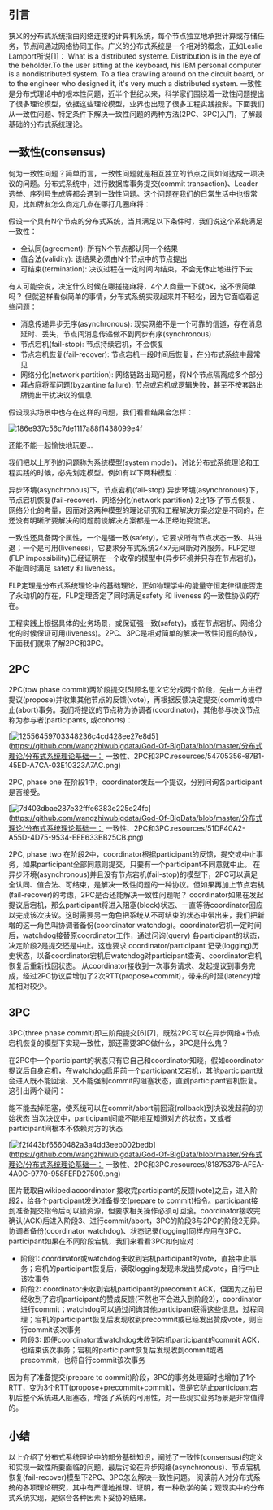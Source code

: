 ## 引言

狭义的分布式系统指由网络连接的计算机系统，每个节点独立地承担计算或存储任务，节点间通过网络协同工作。广义的分布式系统是一个相对的概念，正如Leslie Lamport所说[1]： What is a distributed systeme. Distribution is in the eye of the beholder.To the user sitting at the keyboard, his IBM personal computer is a nondistributed system. To a flea crawling around on the circuit board, or to the engineer who designed it, it's very much a distributed system.   一致性是分布式理论中的根本性问题，近半个世纪以来，科学家们围绕着一致性问题提出了很多理论模型，依据这些理论模型，业界也出现了很多工程实践投影。下面我们从一致性问题、特定条件下解决一致性问题的两种方法(2PC、3PC)入门，了解最基础的分布式系统理论。  



## 一致性(consensus)

何为一致性问题？简单而言，一致性问题就是相互独立的节点之间如何达成一项决议的问题。分布式系统中，进行数据库事务提交(commit transaction)、Leader选举、序列号生成等都会遇到一致性问题。这个问题在我们的日常生活中也很常见，比如牌友怎么商定几点在哪打几圈麻将：

假设一个具有N个节点的分布式系统，当其满足以下条件时，我们说这个系统满足一致性：

- 全认同(agreement): 所有N个节点都认同一个结果
- 值合法(validity): 该结果必须由N个节点中的节点提出
- 可结束(termination): 决议过程在一定时间内结束，不会无休止地进行下去 

有人可能会说，决定什么时候在哪搓搓麻将，4个人商量一下就ok，这不很简单吗？  但就这样看似简单的事情，分布式系统实现起来并不轻松，因为它面临着这些问题：

- 消息传递异步无序(asynchronous): 现实网络不是一个可靠的信道，存在消息延时、丢失，节点间消息传递做不到同步有序(synchronous)
- 节点宕机(fail-stop): 节点持续宕机，不会恢复
- 节点宕机恢复(fail-recover): 节点宕机一段时间后恢复，在分布式系统中最常见
- 网络分化(network partition): 网络链路出现问题，将N个节点隔离成多个部分
- 拜占庭将军问题(byzantine failure): 节点或宕机或逻辑失败，甚至不按套路出牌抛出干扰决议的信息 

假设现实场景中也存在这样的问题，我们看看结果会怎样：

![186e937c56c7de1117a88f1438099e4f](https://github.com/wangzhiwubigdata/God-Of-BigData/raw/master/%E5%88%86%E5%B8%83%E5%BC%8F%E7%90%86%E8%AE%BA/%E5%88%86%E5%B8%83%E5%BC%8F%E7%B3%BB%E7%BB%9F%E7%90%86%E8%AE%BA%E5%9F%BA%E7%A1%80%E4%B8%80%EF%BC%9A%20%E4%B8%80%E8%87%B4%E6%80%A7%E3%80%812PC%E5%92%8C3PC.resources/870AB25D-37EE-4196-8CDC-C7613073D873.png)

还能不能一起愉快地玩耍...

我们把以上所列的问题称为系统模型(system model)，讨论分布式系统理论和工程实践的时候，必先划定模型。例如有以下两种模型：

异步环境(asynchronous)下，节点宕机(fail-stop) 异步环境(asynchronous)下，节点宕机恢复(fail-recover)、网络分化(network partition) 2比1多了节点恢复、网络分化的考量，因而对这两种模型的理论研究和工程解决方案必定是不同的，在还没有明晰所要解决的问题前谈解决方案都是一本正经地耍流氓。

一致性还具备两个属性，一个是强一致(safety)，它要求所有节点状态一致、共进退；一个是可用(liveness)，它要求分布式系统24x7无间断对外服务。FLP定理(FLP impossibility)已经证明在一个收窄的模型中(异步环境并只存在节点宕机)，不能同时满足 safety 和 liveness。

FLP定理是分布式系统理论中的基础理论，正如物理学中的能量守恒定律彻底否定了永动机的存在，FLP定理否定了同时满足safety 和 liveness 的一致性协议的存在。

工程实践上根据具体的业务场景，或保证强一致(safety)，或在节点宕机、网络分化的时候保证可用(liveness)。2PC、3PC是相对简单的解决一致性问题的协议，下面我们就来了解2PC和3PC。  

## 2PC

2PC(tow phase commit)两阶段提交[5]顾名思义它分成两个阶段，先由一方进行提议(propose)并收集其他节点的反馈(vote)，再根据反馈决定提交(commit)或中止(abort)事务。我们将提议的节点称为协调者(coordinator)，其他参与决议节点称为参与者(participants, 或cohorts)：

[![12556459703348236c4cd428ee27e8d5](https://github.com/wangzhiwubigdata/God-Of-BigData/raw/master/%E5%88%86%E5%B8%83%E5%BC%8F%E7%90%86%E8%AE%BA/%E5%88%86%E5%B8%83%E5%BC%8F%E7%B3%BB%E7%BB%9F%E7%90%86%E8%AE%BA%E5%9F%BA%E7%A1%80%E4%B8%80%EF%BC%9A%20%E4%B8%80%E8%87%B4%E6%80%A7%E3%80%812PC%E5%92%8C3PC.resources/54705356-87B1-45ED-A7CA-03E10323A7AC.png)](https://github.com/wangzhiwubigdata/God-Of-BigData/blob/master/分布式理论/分布式系统理论基础一： 一致性、2PC和3PC.resources/54705356-87B1-45ED-A7CA-03E10323A7AC.png)

2PC, phase one 在阶段1中，coordinator发起一个提议，分别问询各participant是否接受。

[![7d403dbae287e32fffe6383e225e24fc](https://github.com/wangzhiwubigdata/God-Of-BigData/raw/master/%E5%88%86%E5%B8%83%E5%BC%8F%E7%90%86%E8%AE%BA/%E5%88%86%E5%B8%83%E5%BC%8F%E7%B3%BB%E7%BB%9F%E7%90%86%E8%AE%BA%E5%9F%BA%E7%A1%80%E4%B8%80%EF%BC%9A%20%E4%B8%80%E8%87%B4%E6%80%A7%E3%80%812PC%E5%92%8C3PC.resources/51DF40A2-A55D-4D75-9534-EEE633BB25CB.png)](https://github.com/wangzhiwubigdata/God-Of-BigData/blob/master/分布式理论/分布式系统理论基础一： 一致性、2PC和3PC.resources/51DF40A2-A55D-4D75-9534-EEE633BB25CB.png)

2PC, phase two 在阶段2中，coordinator根据participant的反馈，提交或中止事务，如果participant全部同意则提交，只要有一个participant不同意就中止。  在异步环境(asynchronous)并且没有节点宕机(fail-stop)的模型下，2PC可以满足全认同、值合法、可结束，是解决一致性问题的一种协议。但如果再加上节点宕机(fail-recover)的考虑，2PC是否还能解决一致性问题呢？  coordinator如果在发起提议后宕机，那么participant将进入阻塞(block)状态、一直等待coordinator回应以完成该次决议。这时需要另一角色把系统从不可结束的状态中带出来，我们把新增的这一角色叫协调者备份(coordinator watchdog)。coordinator宕机一定时间后，watchdog接替原coordinator工作，通过问询(query) 各participant的状态，决定阶段2是提交还是中止。这也要求 coordinator/participant 记录(logging)历史状态，以备coordinator宕机后watchdog对participant查询、coordinator宕机恢复后重新找回状态。  从coordinator接收到一次事务请求、发起提议到事务完成，经过2PC协议后增加了2次RTT(propose+commit)，带来的时延(latency)增加相对较少。  

## 3PC

3PC(three phase commit)即三阶段提交[6][7]，既然2PC可以在异步网络+节点宕机恢复的模型下实现一致性，那还需要3PC做什么，3PC是什么鬼？

在2PC中一个participant的状态只有它自己和coordinator知晓，假如coordinator提议后自身宕机，在watchdog启用前一个participant又宕机，其他participant就会进入既不能回滚、又不能强制commit的阻塞状态，直到participant宕机恢复。这引出两个疑问：

能不能去掉阻塞，使系统可以在commit/abort前回滚(rollback)到决议发起前的初始状态 当次决议中，participant间能不能相互知道对方的状态，又或者participant间根本不依赖对方的状态

[![f2f443bf6560482a3a4dd3eeb002bedb](https://github.com/wangzhiwubigdata/God-Of-BigData/raw/master/%E5%88%86%E5%B8%83%E5%BC%8F%E7%90%86%E8%AE%BA/%E5%88%86%E5%B8%83%E5%BC%8F%E7%B3%BB%E7%BB%9F%E7%90%86%E8%AE%BA%E5%9F%BA%E7%A1%80%E4%B8%80%EF%BC%9A%20%E4%B8%80%E8%87%B4%E6%80%A7%E3%80%812PC%E5%92%8C3PC.resources/81875376-AFEA-4A0C-9770-958FEFD27509.png)](https://github.com/wangzhiwubigdata/God-Of-BigData/blob/master/分布式理论/分布式系统理论基础一： 一致性、2PC和3PC.resources/81875376-AFEA-4A0C-9770-958FEFD27509.png)

图片截取自wikipediacoordinator 接收完participant的反馈(vote)之后，进入阶段2，给各个participant发送准备提交(prepare to commit)指令。participant接到准备提交指令后可以锁资源，但要求相关操作必须可回滚。coordinator接收完确认(ACK)后进入阶段3、进行commit/abort，3PC的阶段3与2PC的阶段2无异。协调者备份(coordinator watchdog)、状态记录(logging)同样应用在3PC。  participant如果在不同阶段宕机，我们来看看3PC如何应对：

- 阶段1: coordinator或watchdog未收到宕机participant的vote，直接中止事务；宕机的participant恢复后，读取logging发现未发出赞成vote，自行中止该次事务
- 阶段2: coordinator未收到宕机participant的precommit ACK，但因为之前已经收到了宕机participant的赞成反馈(不然也不会进入到阶段2)，coordinator进行commit；watchdog可以通过问询其他participant获得这些信息，过程同理；宕机的participant恢复后发现收到precommit或已经发出赞成vote，则自行commit该次事务
- 阶段3: 即便coordinator或watchdog未收到宕机participant的commit ACK，也结束该次事务；宕机的participant恢复后发现收到commit或者precommit，也将自行commit该次事务

因为有了准备提交(prepare to commit)阶段，3PC的事务处理延时也增加了1个RTT，变为3个RTT(propose+precommit+commit)，但是它防止participant宕机后整个系统进入阻塞态，增强了系统的可用性，对一些现实业务场景是非常值得的。

 

## 小结

以上介绍了分布式系统理论中的部分基础知识，阐述了一致性(consensus)的定义和实现一致性所要面临的问题，最后讨论在异步网络(asynchronous)、节点宕机恢复(fail-recover)模型下2PC、3PC怎么解决一致性问题。  阅读前人对分布式系统的各项理论研究，其中有严谨地推理、证明，有一种数学的美；观现实中的分布式系统实现，是综合各种因素下妥协的结果。  